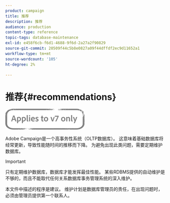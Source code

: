 ```yaml
---
product: campaign
title: 推荐
description: 推荐
audience: production
content-type: reference
topic-tags: database-maintenance
exl-id: e458f6cb-f6d1-4688-9f6d-2a27a2f90829
source-git-commit: 20509f44c5b8e0827a09f44dffdf2ec9d11652a1
workflow-type: tm+mt
source-wordcount: '105'
ht-degree: 2%

---
```


# 推荐{#recommendations}

![](../../assets/v7-only.svg)

Adobe Campaign是一个高事务性系统（OLTP数据库）。 这意味着基础数据库将经常更新，导致性能随时间的推移而下降。 为避免出现此类问题，需要定期维护数据库。

>[!IMPORTANT]
>
>只有定期维护数据库，数据库才能发挥最佳性能。 某些RDBMS提供的自动维护是不够的，而且不能取代任何关系数据库事务管理系统的深入维护。
>  
>本文件中描述的程序是建议。 维护计划是数据库管理员的责任，在出现问题时，必须由管理员提供第一个联系人。

